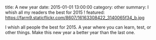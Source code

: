 title: A new year
date: 2015-01-01 13:00:00
category:  other
summary: I whish all my readers the best for 2015 !
featured: https://farm9.staticflickr.com/8607/16163308422_3140065f34_b.jpg

I whish all people the best for 2015. A year where you can learn, test, or other things. Make this new year a better year than the last one.

